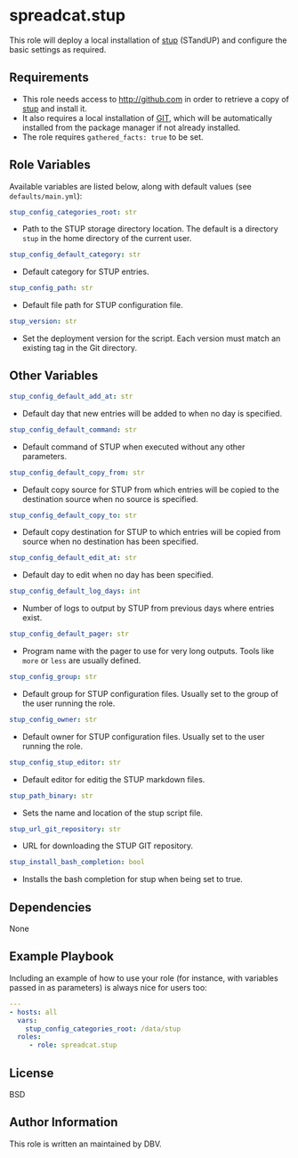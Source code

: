 # spreadcat.stup

This role will deploy a local installation of [stup][#github] (STandUP) and configure the basic settings as required.

## Requirements

* This role needs access to <http://github.com> in order to retrieve a copy of [stup][#github] and install it.
* It also requires a local installation of [GIT][#git], which will be automatically installed from the package manager if not already installed.
* The role requires `gathered_facts: true` to be set.

## Role Variables

Available variables are listed below, along with default values (see `defaults/main.yml`):

```yaml
stup_config_categories_root: str
```

* Path to the STUP storage directory location. The default is a directory `stup` in the home directory of the current user.

```yaml
stup_config_default_category: str
```

* Default category for STUP entries.

```yaml
stup_config_path: str
```

* Default file path for STUP configuration file.

```yaml
stup_version: str
```

* Set the deployment version for the script. Each version must match an existing tag in the Git directory.

## Other Variables

```yaml
stup_config_default_add_at: str
```

* Default day that new entries will be added to when no day is specified.

```yaml
stup_config_default_command: str
```

* Default command of STUP when executed without any other parameters.

```yaml
stup_config_default_copy_from: str
```

* Default copy source for STUP from which entries will be copied to the destination source when no source is specified.

```yaml
stup_config_default_copy_to: str
```

* Default copy destination for STUP to which entries will be copied from source when no destination has been specified.

```yaml
stup_config_default_edit_at: str
```

* Default day to edit when no day has been specified.

```yaml
stup_config_default_log_days: int
```

* Number of logs to output by STUP from previous days where entries exist.

```yaml
stup_config_default_pager: str
```

* Program name with the pager to use for very long outputs. Tools like `more` or `less` are usually defined.

```yaml
stup_config_group: str
```

* Default group for STUP configuration files. Usually set to the group of the user running the role.

```yaml
stup_config_owner: str
```

* Default owner for STUP configuration files. Usually set to the user running the role.

```yaml
stup_config_stup_editor: str
```

* Default editor for editig the STUP markdown files.

```yaml
stup_path_binary: str
```

* Sets the name and location of the stup script file.

```yaml
stup_url_git_repository: str
```

* URL for downloading the STUP GIT repository.

```yaml
stup_install_bash_completion: bool
```

* Installs the bash completion for stup when being set to true.

## Dependencies

None

## Example Playbook

Including an example of how to use your role (for instance, with variables passed in as parameters) is always nice for users too:

```yaml
---
- hosts: all
  vars:
    stup_config_categories_root: /data/stup
  roles:
     - role: spreadcat.stup
```

## License

BSD

## Author Information

This role is written an maintained by DBV.

[#github]: https://github.com/iridakos/stup
[#git]: https://git-scm.com/
